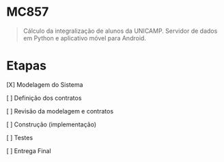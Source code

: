 MC857
=====

>Cálculo da integralização de alunos da UNICAMP. Servidor de dados em Python e aplicativo móvel para Android.


Etapas
=====
[X] Modelagem do Sistema

[ ] Definição dos contratos

[ ] Revisão da modelagem e contratos

[ ] Construção (implementação)

[ ] Testes

[ ] Entrega Final
